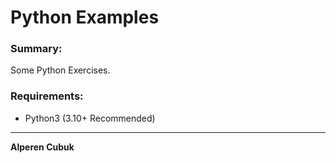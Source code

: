 # Python Examples

### Summary:

Some Python Exercises.

### Requirements:

- Python3 (3.10+ Recommended)

---

**Alperen Cubuk**
